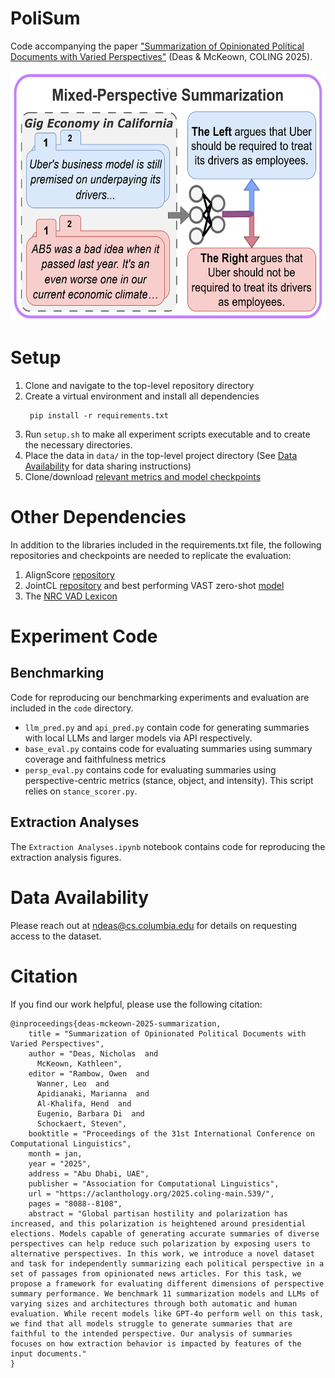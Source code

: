 # PoliSum
Code accompanying the paper ["Summarization of Opinionated Political Documents with Varied Perspectives"](https://aclanthology.org/2025.coling-main.539/) (Deas & McKeown, COLING 2025).

<div align="center">
      <img src="/Task Diagram.png?" height="400"/>
</div>

# Setup

1. Clone and navigate to the top-level repository directory
2. Create a virtual environment and install all dependencies
   ```
    pip install -r requirements.txt
   ```
3. Run `setup.sh` to make all experiment scripts executable and to create the necessary directories.
4. Place the data in `data/` in the top-level project directory (See [Data Availability](#Data-Availability) for data sharing instructions)
5. Clone/download [relevant metrics and model checkpoints](#Other-Dependencies)

# Other Dependencies
In addition to the libraries included in the requirements.txt file, the following repositories and checkpoints are needed to replicate the evaluation:
1. AlignScore [repository](https://github.com/yuh-zha/AlignScore)
3. JointCL [repository](https://github.com/HITSZ-HLT/JointCL?tab=readme-ov-file) and best performing VAST zero-shot [model](https://drive.google.com/drive/folders/1PyWOvEAXWsTzB2oAajiIFtvgama1EkV_)
4. The [NRC VAD Lexicon](https://saifmohammad.com/WebPages/nrc-vad.html)

# Experiment Code

## Benchmarking

Code for reproducing our benchmarking experiments and evaluation are included in the `code` directory.
- `llm_pred.py` and `api_pred.py` contain code for generating summaries with local LLMs and larger models via API respectively.
- `base_eval.py` contains code for evaluating summaries using summary coverage and faithfulness metrics
- `persp_eval.py` contains code for evaluating summaries using perspective-centric metrics (stance, object, and intensity). This script relies on `stance_scorer.py`.

## Extraction Analyses

The `Extraction Analyses.ipynb` notebook contains code for reproducing the extraction analysis figures.

# Data Availability

Please reach out at [ndeas@cs.columbia.edu](mailto:ndeas@cs.columbia.edu) for details on requesting access to the dataset.

# Citation
If you find our work helpful, please use the following citation:
```
@inproceedings{deas-mckeown-2025-summarization,
    title = "Summarization of Opinionated Political Documents with Varied Perspectives",
    author = "Deas, Nicholas  and
      McKeown, Kathleen",
    editor = "Rambow, Owen  and
      Wanner, Leo  and
      Apidianaki, Marianna  and
      Al-Khalifa, Hend  and
      Eugenio, Barbara Di  and
      Schockaert, Steven",
    booktitle = "Proceedings of the 31st International Conference on Computational Linguistics",
    month = jan,
    year = "2025",
    address = "Abu Dhabi, UAE",
    publisher = "Association for Computational Linguistics",
    url = "https://aclanthology.org/2025.coling-main.539/",
    pages = "8088--8108",
    abstract = "Global partisan hostility and polarization has increased, and this polarization is heightened around presidential elections. Models capable of generating accurate summaries of diverse perspectives can help reduce such polarization by exposing users to alternative perspectives. In this work, we introduce a novel dataset and task for independently summarizing each political perspective in a set of passages from opinionated news articles. For this task, we propose a framework for evaluating different dimensions of perspective summary performance. We benchmark 11 summarization models and LLMs of varying sizes and architectures through both automatic and human evaluation. While recent models like GPT-4o perform well on this task, we find that all models struggle to generate summaries that are faithful to the intended perspective. Our analysis of summaries focuses on how extraction behavior is impacted by features of the input documents."
}
```

